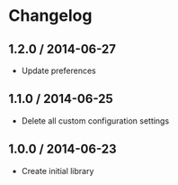 # Changelog

## 1.2.0 / 2014-06-27

* Update preferences

## 1.1.0 / 2014-06-25

* Delete all custom configuration settings

## 1.0.0 / 2014-06-23

* Create initial library
